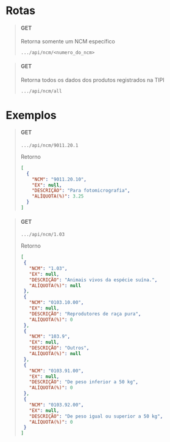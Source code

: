# Rotas

> #### GET
>
> Retorna somente um NCM específico
>
> ```text
> .../api/ncm/<numero_do_ncm>
> ```


> #### GET
>
> Retorna todos os dados dos produtos registrados na TIPI
>
> ```text
> .../api/ncm/all
> ```

# Exemplos

> #### GET
>
> ```text
> .../api/ncm/9011.20.1
> ```
>
> Retorno
> ```json
> [
>   {
>     "NCM": "9011.20.10",
>     "EX": null,
>     "DESCRIÇÃO": "Para fotomicrografia",
>     "ALÍQUOTA(%)": 3.25
>   }
> ]
> ```

> #### GET
>
> ```text
> .../api/ncm/1.03
> ```
>
> Retorno
> ```json
> [
>  {
>    "NCM": "1.03",
>    "EX": null,
>    "DESCRIÇÃO": "Animais vivos da espécie suína.",
>    "ALÍQUOTA(%)": null
>  },
>  {
>    "NCM": "0103.10.00",
>    "EX": null,
>    "DESCRIÇÃO": "Reprodutores de raça pura",
>    "ALÍQUOTA(%)": 0
>  },
>  {
>    "NCM": "103.9",
>    "EX": null,
>    "DESCRIÇÃO": "Outros",
>    "ALÍQUOTA(%)": null
>  },
>  {
>    "NCM": "0103.91.00",
>    "EX": null,
>    "DESCRIÇÃO": "De peso inferior a 50 kg",
>    "ALÍQUOTA(%)": 0
>  },
>  {
>    "NCM": "0103.92.00",
>    "EX": null,
>    "DESCRIÇÃO": "De peso igual ou superior a 50 kg",
>    "ALÍQUOTA(%)": 0
>  }
>]
> ```
